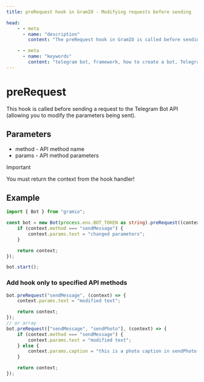 ```yaml
---
title: preRequest hook in GramIO - Modifying requests before sending

head:
    - - meta
      - name: "description"
        content: "The preRequest hook in GramIO is called before sending a request to the Telegram Bot API. Learn how to modify request parameters to customize your bot's behavior."

    - - meta
      - name: "keywords"
        content: "telegram bot, framework, how to create a bot, Telegram, Telegram Bot API, GramIO, TypeScript, JavaScript, Node.JS, Nodejs, Deno, Bun, preRequest, request modification, API parameter changes, request interception, request preprocessing, API middlewares, request customization, request interceptor, API method parameters, request validation, logging before sending"
---
```


# preRequest

This hook is called before sending a request to the Telegram Bot API (allowing you to modify the parameters being sent).

## Parameters

-   method - API method name
-   params - API method parameters

> [!IMPORTANT]
> You must return the context from the hook handler!

## Example

```ts twoslash
import { Bot } from "gramio";

const bot = new Bot(process.env.BOT_TOKEN as string).preRequest((context) => {
    if (context.method === "sendMessage") {
        context.params.text = "changed parameters";
    }

    return context;
});

bot.start();
```

### Add hook only to specified API methods

```ts
bot.preRequest("sendMessage", (context) => {
    context.params.text = "modified text";

    return context;
});
// or array
bot.preRequest(["sendMessage", "sendPhoto"], (context) => {
    if (context.method === "sendMessage") {
        context.params.text = "modified text";
    } else {
        context.params.caption = "this is a photo caption in sendPhoto method";
    }

    return context;
});
```
